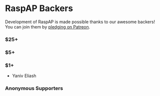 # RaspAP Backers

Development of RaspAP is made possible thanks to our awesome backers!
You can join them by [pledging on Patreon](https://www.patreon.com/billz).

### $25+

### $5+

### $1+
- Yaniv Eliash

### Anonymous Supporters


